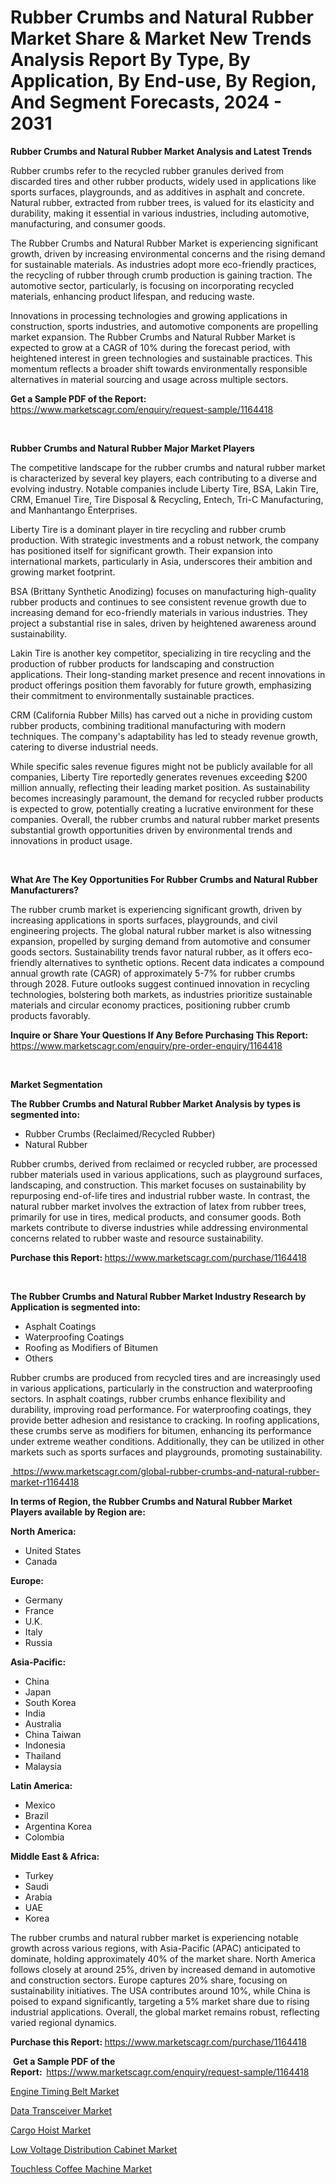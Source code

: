 <p><h1>Rubber Crumbs and Natural Rubber Market Share & Market New Trends Analysis Report By Type, By Application, By End-use, By Region, And Segment Forecasts, 2024 - 2031</h1></p><p><strong>Rubber Crumbs and Natural Rubber Market Analysis and Latest Trends</strong></p>
<p><p>Rubber crumbs refer to the recycled rubber granules derived from discarded tires and other rubber products, widely used in applications like sports surfaces, playgrounds, and as additives in asphalt and concrete. Natural rubber, extracted from rubber trees, is valued for its elasticity and durability, making it essential in various industries, including automotive, manufacturing, and consumer goods.</p><p>The Rubber Crumbs and Natural Rubber Market is experiencing significant growth, driven by increasing environmental concerns and the rising demand for sustainable materials. As industries adopt more eco-friendly practices, the recycling of rubber through crumb production is gaining traction. The automotive sector, particularly, is focusing on incorporating recycled materials, enhancing product lifespan, and reducing waste.</p><p>Innovations in processing technologies and growing applications in construction, sports industries, and automotive components are propelling market expansion. The Rubber Crumbs and Natural Rubber Market is expected to grow at a CAGR of 10% during the forecast period, with heightened interest in green technologies and sustainable practices. This momentum reflects a broader shift towards environmentally responsible alternatives in material sourcing and usage across multiple sectors.</p></p>
<p><strong>Get a Sample PDF of the Report:&nbsp;</strong> <a href="https://www.marketscagr.com/enquiry/request-sample/1164418?utm_campaign=1560&utm_medium=2&utm_source=Github&utm_content=ia&utm_term=18102024&utm_id=rubber-crumbs-and-natural-rubber">https://www.marketscagr.com/enquiry/request-sample/1164418</a></p>
<p>&nbsp;</p>
<p><strong>Rubber Crumbs and Natural Rubber Major Market Players</strong></p>
<p><p>The competitive landscape for the rubber crumbs and natural rubber market is characterized by several key players, each contributing to a diverse and evolving industry. Notable companies include Liberty Tire, BSA, Lakin Tire, CRM, Emanuel Tire, Tire Disposal & Recycling, Entech, Tri-C Manufacturing, and Manhantango Enterprises.</p><p>Liberty Tire is a dominant player in tire recycling and rubber crumb production. With strategic investments and a robust network, the company has positioned itself for significant growth. Their expansion into international markets, particularly in Asia, underscores their ambition and growing market footprint.</p><p>BSA (Brittany Synthetic Anodizing) focuses on manufacturing high-quality rubber products and continues to see consistent revenue growth due to increasing demand for eco-friendly materials in various industries. They project a substantial rise in sales, driven by heightened awareness around sustainability.</p><p>Lakin Tire is another key competitor, specializing in tire recycling and the production of rubber products for landscaping and construction applications. Their long-standing market presence and recent innovations in product offerings position them favorably for future growth, emphasizing their commitment to environmentally sustainable practices.</p><p>CRM (California Rubber Mills) has carved out a niche in providing custom rubber products, combining traditional manufacturing with modern techniques. The company's adaptability has led to steady revenue growth, catering to diverse industrial needs.</p><p>While specific sales revenue figures might not be publicly available for all companies, Liberty Tire reportedly generates revenues exceeding $200 million annually, reflecting their leading market position. As sustainability becomes increasingly paramount, the demand for recycled rubber products is expected to grow, potentially creating a lucrative environment for these companies. Overall, the rubber crumbs and natural rubber market presents substantial growth opportunities driven by environmental trends and innovations in product usage.</p></p>
<p>&nbsp;</p>
<p><strong>What Are The Key Opportunities For Rubber Crumbs and Natural Rubber Manufacturers?</strong></p>
<p><p>The rubber crumb market is experiencing significant growth, driven by increasing applications in sports surfaces, playgrounds, and civil engineering projects. The global natural rubber market is also witnessing expansion, propelled by surging demand from automotive and consumer goods sectors. Sustainability trends favor natural rubber, as it offers eco-friendly alternatives to synthetic options. Recent data indicates a compound annual growth rate (CAGR) of approximately 5-7% for rubber crumbs through 2028. Future outlooks suggest continued innovation in recycling technologies, bolstering both markets, as industries prioritize sustainable materials and circular economy practices, positioning rubber crumb products favorably.</p></p>
<p><strong>Inquire or Share Your Questions If Any Before Purchasing This Report:</strong> <a href="https://www.marketscagr.com/enquiry/pre-order-enquiry/1164418?utm_campaign=1560&utm_medium=2&utm_source=Github&utm_content=ia&utm_term=18102024&utm_id=rubber-crumbs-and-natural-rubber">https://www.marketscagr.com/enquiry/pre-order-enquiry/1164418</a></p>
<p>&nbsp;</p>
<p><strong>Market Segmentation</strong></p>
<p><strong>The Rubber Crumbs and Natural Rubber Market Analysis by types is segmented into:</strong></p>
<p><ul><li>Rubber Crumbs (Reclaimed/Recycled Rubber)</li><li>Natural Rubber</li></ul></p>
<p><p>Rubber crumbs, derived from reclaimed or recycled rubber, are processed rubber materials used in various applications, such as playground surfaces, landscaping, and construction. This market focuses on sustainability by repurposing end-of-life tires and industrial rubber waste. In contrast, the natural rubber market involves the extraction of latex from rubber trees, primarily for use in tires, medical products, and consumer goods. Both markets contribute to diverse industries while addressing environmental concerns related to rubber waste and resource sustainability.</p></p>
<p><strong>Purchase this Report:&nbsp;</strong><a href="https://www.marketscagr.com/purchase/1164418?utm_campaign=1560&utm_medium=2&utm_source=Github&utm_content=ia&utm_term=18102024&utm_id=rubber-crumbs-and-natural-rubber">https://www.marketscagr.com/purchase/1164418</a></p>
<p>&nbsp;</p>
<p><strong>The Rubber Crumbs and Natural Rubber Market Industry Research by Application is segmented into:</strong></p>
<p><ul><li>Asphalt Coatings</li><li>Waterproofing Coatings</li><li>Roofing as Modifiers of Bitumen</li><li>Others</li></ul></p>
<p><p>Rubber crumbs are produced from recycled tires and are increasingly used in various applications, particularly in the construction and waterproofing sectors. In asphalt coatings, rubber crumbs enhance flexibility and durability, improving road performance. For waterproofing coatings, they provide better adhesion and resistance to cracking. In roofing applications, these crumbs serve as modifiers for bitumen, enhancing its performance under extreme weather conditions. Additionally, they can be utilized in other markets such as sports surfaces and playgrounds, promoting sustainability.</p></p>
<p><a href="https://www.marketscagr.com/global-rubber-crumbs-and-natural-rubber-market-r1164418?utm_campaign=1560&utm_medium=2&utm_source=Github&utm_content=ia&utm_term=18102024&utm_id=rubber-crumbs-and-natural-rubber">&nbsp;https://www.marketscagr.com/global-rubber-crumbs-and-natural-rubber-market-r1164418</a></p>
<p><strong>In terms of Region, the Rubber Crumbs and Natural Rubber Market Players available by Region are:</strong></p>
<p>
    <p> <strong> North America: </strong>
        <ul>
            <li>United States</li>
            <li>Canada</li>
        </ul>
        </p> 
    <p> <strong> Europe: </strong>
        <ul>
            <li>Germany</li>
            <li>France</li>
            <li>U.K.</li>
            <li>Italy</li>
            <li>Russia</li>
        </ul>
        </p> 
    <p> <strong> Asia-Pacific: </strong>
        <ul>
            <li>China</li>
            <li>Japan</li>
            <li>South Korea</li>
            <li>India</li>
            <li>Australia</li>
            <li>China Taiwan</li>
            <li>Indonesia</li>
            <li>Thailand</li>
            <li>Malaysia</li>
        </ul>
        </p> 
    <p> <strong> Latin America: </strong>
        <ul>
            <li>Mexico</li>
            <li>Brazil</li>
            <li>Argentina Korea</li>
            <li>Colombia</li>
        </ul>
        </p> 
    <p> <strong> Middle East & Africa: </strong>
        <ul>
            <li>Turkey</li>
            <li>Saudi</li>
            <li>Arabia</li>
            <li>UAE</li>
            <li>Korea</li>
        </ul>
    </p>
    </p>
<p><p>The rubber crumbs and natural rubber market is experiencing notable growth across various regions, with Asia-Pacific (APAC) anticipated to dominate, holding approximately 40% of the market share. North America follows closely at around 25%, driven by increased demand in automotive and construction sectors. Europe captures 20% share, focusing on sustainability initiatives. The USA contributes around 10%, while China is poised to expand significantly, targeting a 5% market share due to rising industrial applications. Overall, the global market remains robust, reflecting varied regional dynamics.</p></p>
<p><strong>Purchase this Report: </strong><a href="https://www.marketscagr.com/purchase/1164418?utm_campaign=1560&utm_medium=2&utm_source=Github&utm_content=ia&utm_term=18102024&utm_id=rubber-crumbs-and-natural-rubber">https://www.marketscagr.com/purchase/1164418</a></p>
<p>&nbsp;<strong>Get a Sample PDF of the Report:&nbsp;&nbsp;</strong><a href="https://www.marketscagr.com/enquiry/request-sample/1164418?utm_campaign=1560&utm_medium=2&utm_source=Github&utm_content=ia&utm_term=18102024&utm_id=rubber-crumbs-and-natural-rubber">https://www.marketscagr.com/enquiry/request-sample/1164418</a></p>
<p><strong></strong></p>
<p><p><a href="https://www.linkedin.com/pulse/engine-timing-belt-market-pulse-84-expansion-blueprint-2024-2031-wljfc?utm_campaign=1560&utm_medium=2&utm_source=Github&utm_content=ia&utm_term=18102024&utm_id=rubber-crumbs-and-natural-rubber">Engine Timing Belt Market</a></p><p><a href="https://www.linkedin.com/pulse/data-transceiver-industry-sector-new-technologies-market-o2l9c?utm_campaign=1560&utm_medium=2&utm_source=Github&utm_content=ia&utm_term=18102024&utm_id=rubber-crumbs-and-natural-rubber">Data Transceiver Market</a></p><p><a href="https://www.linkedin.com/pulse/cargo-hoist-spectrum-usage-patterns-sector-evolution-2024-2031-44gnc?utm_campaign=1560&utm_medium=2&utm_source=Github&utm_content=ia&utm_term=18102024&utm_id=rubber-crumbs-and-natural-rubber">Cargo Hoist Market</a></p><p><a href="https://www.linkedin.com/pulse/low-voltage-distribution-cabinet-market-evolution-regional-adaptations-x32rc?utm_campaign=1560&utm_medium=2&utm_source=Github&utm_content=ia&utm_term=18102024&utm_id=rubber-crumbs-and-natural-rubber">Low Voltage Distribution Cabinet Market</a></p><p><a href="https://www.linkedin.com/pulse/touchless-coffee-machine-market-analysis-report-global-insights-vx7cc?utm_campaign=1560&utm_medium=2&utm_source=Github&utm_content=ia&utm_term=18102024&utm_id=rubber-crumbs-and-natural-rubber">Touchless Coffee Machine Market</a></p></p>